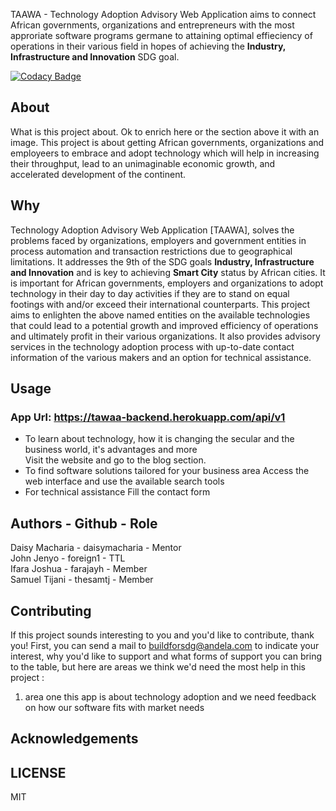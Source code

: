 TAAWA - Technology Adoption Advisory Web Application aims to connect African governments, organizations and entrepreneurs with the most approriate software programs germane to attaining optimal effieciency of operations in their various field in hopes of achieving the **Industry, Infrastructure and Innovation** SDG goal.

[![Codacy Badge](https://api.codacy.com/project/badge/Grade/d55396ac6b834e199565db5f219d7bba)](https://app.codacy.com/gh/BuildForSDG/Team-115-Product?utm_source=github.com&utm_medium=referral&utm_content=BuildForSDG/Team-115-Product&utm_campaign=Badge_Grade_Settings)


## About

What is this project about. Ok to enrich here or the section above it with an image. 
This project is about getting African governments, organizations and employeers to embrace and adopt technology which will help in increasing their throughput, lead to an unimaginable economic growth, and accelerated development of the continent. 

## Why
Technology Adoption Advisory Web Application [TAAWA], solves the problems faced by organizations, employers and government entities in process automation and transaction restrictions due to geographical limitations. 
It addresses the 9th of the SDG goals **Industry, Infrastructure and Innovation** and is key to achieving **Smart City** status by African cities.
It is important for African governments, employers and organizations to adopt technology in their day to day activities if they are to stand on equal footings with and/or exceed their international counterparts. 
This project aims to enlighten the above named entities on the available technologies that could lead to a potential growth and improved efficiency of operations and ultimately profit in their various organizations. It also provides advisory services in the technology adoption process with up-to-date contact information of the various makers and an option for technical assistance.

## Usage
### App Url: https://tawaa-backend.herokuapp.com/api/v1
- To learn about technology, how it is changing the secular and the business world, it's advantages and more <br>
Visit the website and go to the blog section.
- To find software solutions tailored for your business area
Access the web interface and use the available search tools
- For technical assistance
Fill the contact form <br> 

## Authors     -        Github         -       Role
Daisy Macharia     -    daisymacharia    -     Mentor<br>
John Jenyo      -       foreign1       -       TTL<br>
Ifara Joshua      -     farajayh       -       Member<br>
Samuel Tijani     -     thesamtj       -       Member<br>

## Contributing
If this project sounds interesting to you and you'd like to contribute, thank you!
First, you can send a mail to buildforsdg@andela.com to indicate your interest, why you'd like to support and what forms of support you can bring to the table, but here are areas we think we'd need the most help in this project :
1.  area one this app is about technology adoption and we need feedback on how our software fits with market needs

## Acknowledgements


## LICENSE
MIT
